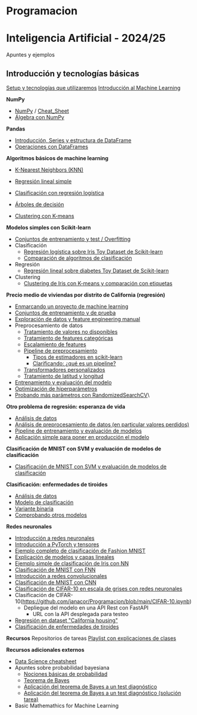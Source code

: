 # Programacion

# Inteligencia Artificial - 2024/25
Apuntes y ejemplos
## Introducción y tecnologías básicas
[Setup y tecnologías que utilizaremos](https://github.com/janacor/Programacion/blob/main/setup.md)
[Introducción al Machine Learning](https://github.com/janacor/Programacion/blob/main/Introducci%C3%B3n%20a%20Machine%20Learning)

**NumPy**

- [NumPy](https://github.com/janacor/Programacion/blob/main/numpy1.ipynb) / [Cheat_Sheet](https://github.com/janacor/Programacion/blob/main/Numpy_Cheat_Sheet.pdf)
- [Álgebra con NumPy](https://github.com/janacor/Programacion/blob/main/numpy2_algebra.ipynb)

**Pandas**

- [Introducción, Series y estructura de DataFrame](https://github.com/janacor/Programacion/blob/main/pandas1.ipynb)
- [Operaciones con DataFrames](https://github.com/janacor/Programacion/blob/main/pandas_dataframe_op.ipynb)

**Algoritmos básicos de machine learning**

- [K-Nearest Neighbors (KNN)](https://github.com/janacor/Programacion/blob/main/knn.md)

- [Regresión lineal simple](https://github.com/janacor/Programacion/blob/main/regresion_lineal_simple%20(1).ipynb)

- [Clasificación con regresión logística](https://github.com/janacor/Programacion/blob/main/regresion_logistica%20(1).ipynb)

- [Árboles de decisión](https://github.com/janacor/Programacion/blob/main/decision_tree%20(1).ipynb)

- [Clustering con K-means](https://github.com/janacor/Programacion/blob/main/kmeans%20(1).ipynb)

**Modelos simples con Scikit-learn**

- [Conjuntos de entrenamiento y test / Overfitting](https://github.com/janacor/Programacion/blob/main/regresion_overfitting.ipynb)
- Clasificación
    - [Regresión logística sobre Iris Toy Dataset de Scikit-learn](https://github.com/janacor/Programacion/blob/main/iris_clustering.ipynb)
    - [Comparación de algoritmos de clasificación](https://github.com/janacor/Programacion/blob/main/iris_comparison_cv.py)
- Regresión
    - [Regresión lineal sobre diabetes Toy Dataset de Scikit-learn](https://github.com/janacor/Programacion/blob/main/diabetes_regression.ipynb)
- Clustering
    - [Clustering de Iris con K-means y comparación con etiquetas](https://github.com/janacor/Programacion/blob/main/iris_clustering.ipynb)

**Precio medio de viviendas por distrito de California (regresión)**
- [Enmarcando un proyecto de machine learning](https://github.com/janacor/Programacion/blob/main/e2e010_framing.ipynb)
- [Conjuntos de entrenamiento y de prueba](https://github.com/janacor/Programacion/blob/main/e2e020_train_test.ipynb)
- [Exploración de datos y feature engineering manual](https://github.com/janacor/Programacion/blob/main/e2e030_eda.ipynb)
- Preprocesamiento de datos
  - [Tratamiento de valores no disponibles](https://github.com/janacor/Programacion/blob/main/e2e041_missing.ipynb)
  - [Tratamiento de features categóricas](https://github.com/janacor/Programacion/blob/main/e2e042_categorical.ipynb)
  - [Escalamiento de features](https://github.com/janacor/Programacion/blob/main/e2e043_scaling.ipynb)
  - [Pipeline de preprocesamiento](https://github.com/janacor/Programacion/blob/main/e2e050_pipelines.ipynb)
    - [Tipos de estimadores en scikit-learn](https://github.com/janacor/Programacion/blob/main/tipos_estimadores.md)
    - [Clarificando: ¿qué es un pipeline?](https://github.com/janacor/Programacion/blob/main/pipeline_definition.md)
  - [Transformadores personalizados](https://github.com/janacor/Programacion/blob/main/e2e051_custom_transformers.ipynb)
  - [Tratamiento de latitud y longitud](https://github.com/janacor/Programacion/blob/main/e2e060_spatial_clustering.ipynb)
- [Entrenamiento y evaluación del modelo](https://github.com/janacor/Programacion/blob/main/e2e070_model_evaluation.ipynb)
- [Optimización de hiperparámetros](https://github.com/janacor/Programacion/blob/main/e2e080_hyperparameters.ipynb)
- [Probando más parámetros con RandomizedSearchCV](https://github.com/janacor/Programacion/blob/main/e2e081_hyperparameters_tarea.ipynb)\

**Otro problema de regresión: esperanza de vida**
- [Análisis de datos](https://github.com/janacor/Programacion/blob/main/1_framing_eda.ipynb)
- [Análisis de preprocesamiento de datos (en particular valores perdidos)](https://github.com/janacor/Programacion/blob/main/2_missing_values.ipynb)
- [Pipeline de entrenamiento y evaluación de modelos](https://github.com/janacor/Programacion/blob/main/3_pipeline.ipynb)
- [Aplicación simple para poner en producción el modelo](https://github.com/janacor/Programacion/blob/main/life_expectancy_app.py)

**Clasificación de MNIST con SVM y evaluación de modelos de clasificación**
- [Clasificación de MNIST con SVM y evaluación de modelos de clasificación](https://github.com/janacor/Programacion/blob/main/mnist_svm_eval.ipynb)

**Clasificación: enfermedades de tiroides**
- [Análisis de datos](https://github.com/janacor/Programacion/blob/main/eda.ipynb)
- [Modelo de clasificación](https://github.com/janacor/Programacion/blob/main/thyroid.ipynb)
- [Variante binaria](https://github.com/janacor/Programacion/blob/main/thyroid_binary.ipynb)
- [Comprobando otros modelos](https://github.com/janacor/Programacion/blob/main/thyroid2.ipynb)

**Redes neuronales**
- [Introducción a redes neuronales](https://github.com/janacor/Programacion/blob/main/neural_networks.md)
- [Introducción a PyTorch y tensores](https://github.com/janacor/Programacion/blob/main/01_pytorch.ipynb)
- [Ejemplo completo de clasificación de Fashion MNIST](https://github.com/janacor/Programacion/blob/main/02_FashionMNIST.ipynb)
- [Explicación de modelos y capas lineales](https://github.com/janacor/Programacion/blob/main/pytorch_models.ipynb)
- [Ejemplo simple de clasificación de Iris con NN](https://github.com/janacor/Programacion/blob/main/pytorch_iris.ipynb)
- [Clasificación de MNIST con FNN](https://github.com/janacor/Programacion/blob/main/FNN_MNIST.ipynb)
- [Introducción a redes convolucionales](https://github.com/janacor/Programacion/blob/main/convoluciones.ipynb)
- [Clasificación de MNIST con CNN](https://github.com/janacor/Programacion/blob/main/CNN_MNIST.ipynb)
- [Clasificación de CIFAR-10 en escala de grises con redes neuronales](https://github.com/janacor/Programacion/blob/main/CIFAR10_gray.ipynb)
- Clasificación de CIFAR-10(https://github.com/janacor/Programacion/blob/main/CIFAR-10.ipynb)
    - Depliegue del modelo en una API Rest con FastAPI
        - URL con la API desplegada para testeo
- [Regresión en dataset "California housing"](https://github.com/janacor/Programacion/blob/main/e2e090_neural_network.ipynb)
- [Clasificación de enfermedades de tiroides](https://github.com/janacor/Programacion/blob/main/thyroid3.ipynb)

**Recursos**
Repositorios de tareas
[Playlist con explicaciones de clases](https://www.youtube.com/playlist?list=PLb-SkCRlWLK2B-rrVZ_QOp_27lF6MGcsG)

**Recursos adicionales externos**
- [Data Science cheatsheet](https://github.com/janacor/Programacion/blob/main/data-science-cheatsheet.pdf)
- Apuntes sobre probabilidad bayesiana
    - [Nociones básicas de probabilidad](https://github.com/janacor/Programacion/blob/main/probabilidad.md)
    - [Teorema de Bayes](https://github.com/janacor/Programacion/blob/main/bayes.md)
    - [Aplicación del teorema de Bayes a un test diagnóstico](https://github.com/janacor/Programacion/blob/main/bayes-test-diagnostico.md)
    - [Aplicación del teorema de Bayes a un test diagnóstico (solución tarea)](https://github.com/janacor/Programacion/blob/main/solucion_tarea_cancer.md)
- Basic Mathemathics for Machine Learning
